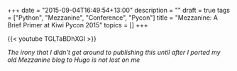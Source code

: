 +++
date = "2015-09-04T16:49:54+13:00"
description = ""
draft = true
tags = ["Python", "Mezzanine", "Conference", "Pycon"]
title = "Mezzanine: A Brief Primer at Kiwi Pycon 2015"
topics = []
+++

{{< youtube TGLTaBDhXGI >}}

*The irony that I didn't get around to publishing this until after I ported my old Mezzanine blog to Hugo is not lost on me*

